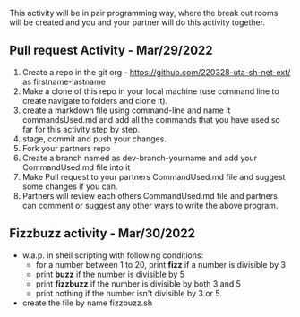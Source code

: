 This activity will be in pair programming way, where the break out rooms will be created and you and your partner will do this activity together.

## Pull request Activity - Mar/29/2022
1. Create a repo in the git org - https://github.com/220328-uta-sh-net-ext/ as firstname-lastname
2. Make a clone of this repo in your local machine (use command line to create,navigate to folders and clone it).
3. create a markdown file using command-line and name it commandsUsed.md and add all the commands that you have used so far for this activity step by step.
4. stage, commit and push your changes.
5. Fork your partners repo 
6. Create a branch named as dev-branch-yourname and add your CommandUsed.md file into it
7. Make Pull request to your partners CommandUsed.md file and suggest some changes if you can.
8. Partners will review each others CommandUsed.md file and partners can comment or suggest any other ways to write the above program.

## Fizzbuzz activity - Mar/30/2022
- w.a.p. in shell scripting with following conditions:
    - for a number between 1 to 20, print **fizz** if a number is divisible by 3 
    - print **buzz** if the number is divisible by 5
    - print **fizzbuzz** if the number is divisible by both 3 and 5
    - print nothing if the number isn't divisible by 3 or 5.
- create the file by name fizzbuzz.sh
